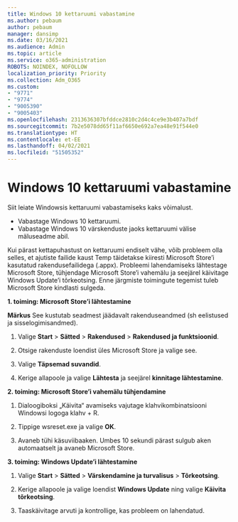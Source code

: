 ```yaml
---
title: Windows 10 kettaruumi vabastamine
ms.author: pebaum
author: pebaum
manager: dansimp
ms.date: 03/16/2021
ms.audience: Admin
ms.topic: article
ms.service: o365-administration
ROBOTS: NOINDEX, NOFOLLOW
localization_priority: Priority
ms.collection: Adm_O365
ms.custom:
- "9771"
- "9774"
- "9005390"
- "9005403"
ms.openlocfilehash: 2313636307bfddce2810c2d4c4ce9e3b407a7bdf
ms.sourcegitcommit: 7b2e5078dd65f11af6650e692a7ea48e91f544e0
ms.translationtype: HT
ms.contentlocale: et-EE
ms.lasthandoff: 04/02/2021
ms.locfileid: "51505352"
---
```

# <a name="free-up-drive-space-in-windows-10"></a>Windows 10 kettaruumi vabastamine

Siit leiate Windowsis kettaruumi vabastamiseks kaks võimalust.

- Vabastage Windows 10 kettaruumi.
- Vabastage Windows 10 värskenduste jaoks kettaruumi välise mäluseadme abil.

Kui pärast kettapuhastust on kettaruumi endiselt vähe, võib probleem olla selles, et ajutiste failide kaust Temp täidetakse kiiresti Microsoft Store’i kasutatud rakendusefailidega (.appx). Probleemi lahendamiseks lähtestage Microsoft Store, tühjendage Microsoft Store’i vahemälu ja seejärel käivitage Windows Update’i tõrkeotsing. Enne järgmiste toimingute tegemist tuleb Microsoft Store kindlasti sulgeda.

**1. toiming: Microsoft Store’i lähtestamine**

**Märkus** See kustutab seadmest jäädavalt rakenduseandmed (sh eelistused ja sisselogimisandmed).

1. Valige **Start** > **Sätted** > **Rakendused** > **Rakendused ja funktsioonid**.

1. Otsige rakenduste loendist üles Microsoft Store ja valige see.

1. Valige **Täpsemad suvandid**.

1. Kerige allapoole ja valige **Lähtesta** ja seejärel **kinnitage lähtestamine**.

**2. toiming: Microsoft Store’i vahemälu tühjendamine**

1. Dialoogiboksi „Käivita“ avamiseks vajutage klahvikombinatsiooni Windowsi logoga klahv + R.

1. Tippige wsreset.exe ja valige **OK**.

1. Avaneb tühi käsuviibaaken. Umbes 10 sekundi pärast sulgub aken automaatselt ja avaneb Microsoft Store.

**3. toiming: Windows Update’i lähtestamine**

1. Valige **Start** > **Sätted** > **Värskendamine ja turvalisus** > **Tõrkeotsing**.

1. Kerige allapoole ja valige loendist **Windows Update** ning valige **Käivita tõrkeotsing**.

1. Taaskäivitage arvuti ja kontrollige, kas probleem on lahendatud.

